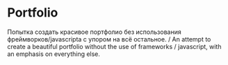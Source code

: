 # Portfolio
Попытка создать красивое портфолио без использования фреймворков/javascripta с упором на всё остальное. / An attempt to create a beautiful portfolio without the use of frameworks / javascript, with an emphasis on everything else.
